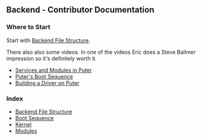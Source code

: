 ## Backend - Contributor Documentation

### Where to Start

Start with [Backend File Structure](./contributors/structure.md).

There also also some videos. In one of the videos Eric does a
Steve Ballmer impression so it's definitely worth it.
- [Services and Modules in Puter](https://www.youtube.com/watch?v=TOeS67QXMVU)
- [Puter's Boot Sequence](https://www.youtube.com/watch?v=a8bOLNnW1Uo)
- [Building a Driver on Puter](https://www.youtube.com/watch?v=8znQmrKgNxA)

### Index

- [Backend File Structure](./contributors/structure.md)
- [Boot Sequence](./contributors/boot-sequence.md)
- [Kernel](./Kernel.md)
- [Modules](./contributors/modules.md)
